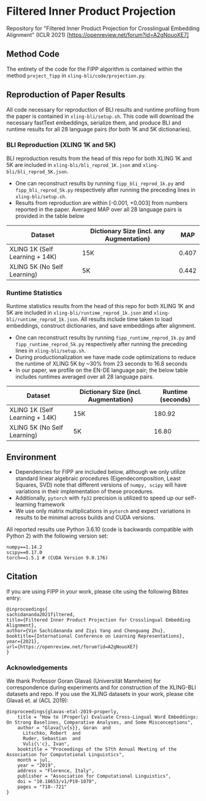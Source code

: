 # Filtered Inner Product Projection
Repository for "Filtered Inner Product Projection for Crosslingual Embedding Alignment" (ICLR 2021) [https://openreview.net/forum?id=A2gNouoXE7]

## Method Code 
The entirety of the code for the FIPP algorithm is contained within the method `project_fipp` in `xling-bli/code/projection.py`.

## Reproduction of Paper Results

All code necessary for reproduction of BLI results and runtime profiling from the paper is contained in `xling-bli/setup.sh`. This code will download the necessary fastText embeddings, serialize them, and produce BLI and runtime results for all 28 language pairs (for both 1K and 5K dictionaries).

### BLI Reproduction (XLING 1K and 5K)

BLI reproduction results from the head of this repo for both XLING 1K and 5K are included in `xling-bli/bli_reprod_1K.json` and `xling-bli/bli_reprod_5K.json`. 

- One can reconstruct results by running `fipp_bli_reprod_1k.py` and `fipp_bli_reprod_5k.py` respectively after running the preceding lines in `xling-bli/setup.sh`. 
- Results from reproduction are within [-0.001, +0.003] from numbers reported in the paper. Averaged MAP over all 28 language pairs is provided in the table below

Dataset | Dictionary Size (incl. any Augmentation) | MAP
------------ | ------------- | -------------
XLING 1K (Self Learning + 14K) | 15K |0.407
XLING 5K (No Self Learning) | 5K |0.442

### Runtime Statistics
Runtime statistics results from the head of this repo for both XLING 1K and 5K are included in `xling-bli/runtime_reprod_1k.json` and `xling-bli/runtime_reprod_1k.json`. All results include time taken to load embeddings, construct dictionaries, and save embeddings after alignment. 

- One can reconstruct results by running `fipp_runtime_reprod_1k.py` and `fipp_runtime_reprod_5k.py` respectively after running the preceding lines in `xling-bli/setup.sh`. 
- During productionalization we have made code optimizations to reduce the runtime of XLING 5K by ~30% from 23 seconds to 16.8 seconds
- In our paper, we profile on the EN-DE language pair; the below table includes runtimes averaged over all 28 language pairs. 

Dataset | Dictionary Size (incl. Augmentation) | Runtime (seconds)
------------ | ------------- | -------------
XLING 1K (Self Learning + 14K) | 15K | 180.92
XLING 5K (No Self Learning) | 5K | 16.80

## Environment
- Dependencies for FIPP are included below, although we only utilize standard linear algebraic procedures (Eigendecomposition, Least Squares, SVD) note that different versions of `numpy, scipy` will have variations in their implementation of these procedures. 
- Additionally, `pytorch` with `fp32` precision is utilized to speed up our self-learning framework
- We use only matrix multiplications in `pytorch` and expect variations in results to be minimal across builds and CUDA versions. 

All reported results use Python 3.6.10 (code is backwards compatible with Python 2) with the following version set:
```
numpy==1.14.2
scipy==0.17.0
torch==1.5.1 # (CUDA Version 9.0.176)
```

## Citation
If you are using FIPP in your work, please cite using the following Bibtex entry:

```
@inproceedings{
sachidananda2021filtered,
title={Filtered Inner Product Projection for Crosslingual Embedding Alignment},
author={Vin Sachidananda and Ziyi Yang and Chenguang Zhu},
booktitle={International Conference on Learning Representations},
year={2021},
url={https://openreview.net/forum?id=A2gNouoXE7}
}
```

### Acknowledgements 
We thank Professor Goran Glavaš (Universität Mannheim) for correspondence during experiments and for construction of the XLING-BLI datasets and repo. If you use the XLING datasets in your work, please cite Glavaš et. al (ACL 2019):
```
@inproceedings{glavas-etal-2019-properly,
    title = "How to (Properly) Evaluate Cross-Lingual Word Embeddings: On Strong Baselines, Comparative Analyses, and Some Misconceptions",
    author = "Glava{\v{s}}, Goran  and
      Litschko, Robert  and
      Ruder, Sebastian  and
      Vuli{\'c}, Ivan",
    booktitle = "Proceedings of the 57th Annual Meeting of the Association for Computational Linguistics",
    month = jul,
    year = "2019",
    address = "Florence, Italy",
    publisher = "Association for Computational Linguistics",
    doi = "10.18653/v1/P19-1070",
    pages = "710--721"
}
```
